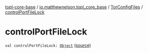 [topl-core-base](../../index.md) / [io.matthewnelson.topl_core_base](../index.md) / [TorConfigFiles](index.md) / [controlPortFileLock](./control-port-file-lock.md)

# controlPortFileLock

`val controlPortFileLock: `[`Object`](https://docs.oracle.com/javase/6/docs/api/java/lang/Object.html) [(source)](https://github.com/05nelsonm/TorOnionProxyLibrary-Android/blob/master/topl-core-base/src/main/java/io/matthewnelson/topl_core_base/TorConfigFiles.kt#L189)